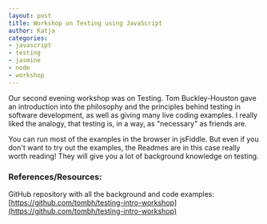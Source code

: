 ```yaml
---
layout: post
title: Workshop on Testing using JavaScript 
author: Katja
categories:
- javascript
- testing
- jasmine
- node
- workshop
---
```


Our second evening workshop was on Testing. Tom Buckley-Houston gave an introduction into the philosophy and the principles behind testing in software development, as well as giving many live coding examples. I really liked the analogy, that testing is, in a way, as "necessary" as friends are.

You can run most of the examples in the browser in jsFiddle. But even if you don't want to try out the examples, the Readmes are in this case really worth reading! They will give you a lot of background knowledge on testing. 


### References/Resources:  
GitHub repository with all the background and code examples: [https://github.com/tombh/testing-intro-workshop](https://github.com/tombh/testing-intro-workshop)


